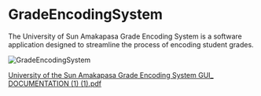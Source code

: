 # GradeEncodingSystem
The University of Sun Amakapasa Grade Encoding System is a software application designed to streamline the process of encoding student grades. 


![GradeEncodingSystem](https://github.com/KylaMaeD/GradeEncodingSystem/assets/169108774/67c7edd7-60b5-4f0a-838b-f49391a5cda9)


[University of the Sun Amakapasa Grade Encoding System GUI_ DOCUMENTATION (1) (1).pdf](https://github.com/user-attachments/files/15983747/University.of.the.Sun.Amakapasa.Grade.Encoding.System.GUI_.DOCUMENTATION.1.1.pdf)
